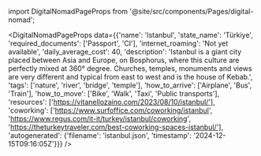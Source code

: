 
import DigitalNomadPageProps from '@site/src/components/Pages/digital-nomad';

<DigitalNomadPageProps
    data={{'name': 'Istanbul', 'state_name': 'Türkiye', 'required_documents': ['Passport', 'CI'], 'internet_roaming': 'Not yet available', 'daily_average_cost': 40, 'description': 'Istanbul is a giant city placed between Asia and Europe, on Bosphorus, where this culture are perfectly mixed at 360° degree. Churches, temples, monuments and views are very different and typical from east to west and is the house of Kebab.', 'tags': ['nature', 'river', 'bridge', 'temple'], 'how_to_arrive': ['Airplane', 'Bus', 'Train'], 'how_to_move': ['Bike', 'Walk', 'Taxi', 'Public transports'], 'resources': ['https://vitanellozaino.com/2023/08/10/istanbul/'], 'coworking': ['https://www.surfoffice.com/coworking/istanbul', 'https://www.regus.com/it-it/turkey/istanbul/coworking', 'https://theturkeytraveler.com/best-coworking-spaces-istanbul/'], 'autogenerated': {'filename': 'istanbul.json', 'timestamp': '2024-12-15T09:16:05Z'}}}
/>
